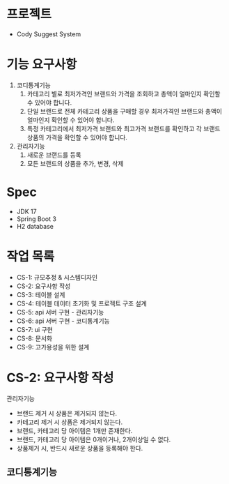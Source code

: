 # 프로젝트
- Cody Suggest System

# 기능 요구사항
1. 코디통계기능
    1. 카테고리 별로 최저가격인 브랜드와 가격을 조회하고 총액이 얼마인지 확인할 수 있어야 합니다.
    2. 단일 브랜드로 전체 카테고리 상품을 구매할 경우 최저가격인 브랜드와 총액이 얼마인지 확인할 수 있어야 합니다.
    3. 특정 카테고리에서 최저가격 브랜드와 최고가격 브랜드를 확인하고 각 브랜드 상품의 가격을 확인할 수 있어야 합니다.
2. 관리자기능
    1. 새로운 브랜드를 등록
    2. 모든 브랜드의 상품을 추가, 변경, 삭제

# Spec
- JDK 17
- Spring Boot 3
- H2 database

# 작업 목록
- CS-1: 규모추정 & 시스템디자인
- CS-2: 요구사항 작성
- CS-3: 테이블 설계
- CS-4: 테이블 데이터 초기화 및 프로젝트 구조 설계
- CS-5: api 서버 구현 - 관리자기능
- CS-6: api 서버 구현 - 코디통계기능
- CS-7: ui 구현
- CS-8: 문서화
- CS-9: 고가용성을 위한 설계

# CS-2: 요구사항 작성
관리자기능
- 브랜드 제거 시 상품은 제거되지 않는다.
- 카테고리 제거 시 상품은 제거되지 않는다.
- 브랜드, 카테고리 당 아이템은 1개만 존재한다.
- 브랜드, 카테고리 당 아이템은 0개이거나, 2개이상일 수 없다.
- 상품제거 시, 반드시 새로운 상품을 등록해야 한다.

코디통계기능
- 